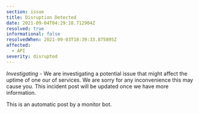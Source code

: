 ```yaml
---
section: issue
title: Disruption Detected
date: 2021-09-04T04:29:18.712904Z
resolved: true
informational: false
resolvedWhen: 2021-09-03T18:39:33.875895Z
affected:
  - API
severity: disrupted
---
```

*Investigating* - We are investigating a potential issue that might affect the uptime of one our of services. We are sorry for any inconvenience this may cause you. This incident post will be updated once we have more information.

This is an automatic post by a monitor bot.
        